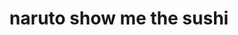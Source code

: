 ---
layout: place
title: naruto show me the sushi
permalink: /california/roseville/naruto-show-me-the-sushi.html
stateAbbr: CA
stateName: California
cityName: Roseville
seo:
  type: restaurant
  links: null
place_id: ChIJZ3DtM5Uhm4AR3uLDcoq4PTs
photos:
  - name: >-
      places/ChIJZ3DtM5Uhm4AR3uLDcoq4PTs/photos/AeeoHcLB59kX7X45a3DUAhHK8tEvGdyQyHZrfHdgszhsGwWle9VJW-0kCwH579hz6zekww_XpBmijzifMvJk0Ys4xDwe08h3RCAONiB-RpcdySFHTifIDF-j1nbNWYjAHuuXzYpT8u77_RQ3ot4OFsjhhSYqJIpoktQS-BcC6ewswgQm5rLven4OK38U7d0ASBl2b9-TklZO_y5LZMxJima6IRW7-t8f7h3B9rMa9Fm7zANbXb3aVp5DAgamEE1NLh255NwKVpb1DwC1h0h8iLwRIXGaJDVmPRUAS-IiFBt1_r9YWg
    widthPx: 747
    heightPx: 747
    authorAttributions:
      - displayName: naruto show me the sushi
        uri: https://maps.google.com/maps/contrib/103201207602577833518
        photoUri: >-
          https://lh3.googleusercontent.com/a-/ALV-UjVJsDOyXMOOihwXZdAxITfQ1xe27xg-gYQflLVbphEBYreykKs=s100-p-k-no-mo
    flagContentUri: >-
      https://www.google.com/local/imagery/report/?cb_client=maps_api_places.places_api&image_key=!1e10!2sAF1QipOJUkGPavGR5EL0ArLBCbCAF8X6HqhYdCCFU9to&hl=en-US
    googleMapsUri: >-
      https://www.google.com/maps/place//data=!3m4!1e2!3m2!1sAF1QipOJUkGPavGR5EL0ArLBCbCAF8X6HqhYdCCFU9to!2e10!4m2!3m1!1s0x809b219533ed7067:0x3b3db88a72c3e2de
  - name: >-
      places/ChIJZ3DtM5Uhm4AR3uLDcoq4PTs/photos/AeeoHcIv8d5wczZCu3XAk5sz5mNFowU60-wp1ldyu3XW31FFuCJSFINuaeiaW8EVwJ5zm6rdq5Xiqg9AHVDD-Q8LlilfCTD-aa1BRkjT0hTbfbY-kC4NNZOdhIf1h8Ie-GPF2Qx6zjmxCu9SMeVWhG65OuX7fqEwSgynUbEvJo9OU675p7uENL-86nQF8xKWNseFzpQ1sMFZBQ0V8PEvflH2-oA8FPUp6Jv2bESIb9TlNEOgna4N30RCei8jUh4WGak6TG3oUXnHZXyJqeLAVq9XSPFagab4HcHpv0SYTCp0xUt2Y22wNBk09Xq0imIsjMBhk6mg1jBnSYDhzPmrmrPV9Mmhn73EBtTMCGlcrTs8esz__y1b6iV61afdE3XXE_ba9SLqwYISnZDVrlBhF6Yene82aCvGI6o5vqsv_1JLg8QfSQ
    widthPx: 4032
    heightPx: 1960
    authorAttributions:
      - displayName: M L
        uri: https://maps.google.com/maps/contrib/100987800803767739235
        photoUri: >-
          https://lh3.googleusercontent.com/a-/ALV-UjXL9EJXcDcRZejgg6xVpyCH0pRybkvIKXGK-8Q4R7457pDZTpE=s100-p-k-no-mo
    flagContentUri: >-
      https://www.google.com/local/imagery/report/?cb_client=maps_api_places.places_api&image_key=!1e10!2sCIHM0ogKEICAgID066qmFQ&hl=en-US
    googleMapsUri: >-
      https://www.google.com/maps/place//data=!3m4!1e2!3m2!1sCIHM0ogKEICAgID066qmFQ!2e10!4m2!3m1!1s0x809b219533ed7067:0x3b3db88a72c3e2de
  - name: >-
      places/ChIJZ3DtM5Uhm4AR3uLDcoq4PTs/photos/AeeoHcKTSAQEBjrxoi9WNrvOX_KRCRFV7EhjzVI_agjO7Ab-uMEkf4dIdUCQyUFAB3yjg3Vjx6tbYqeWNWbMZJJWa-t0enoKxoWPo8xQ7tDxhDmMhWnwJQvndlN2vor6dK0bOENCJ7_VNccwZf_VrbJM-W0lwRoQR-Tf3XKkeKxYXWNLGVyhFv_UqjRTZemIZ9iVWjnKA1mENsjSKAf7LAhn8BK2O8Fhac8mptkY27YJE15AE4W1dGvh5G0dhab9GR0PLEr29BKAlVzvVjA1Tylc6PBrVEOa6s82cf2DZ8kC-MXMck8mAtf_n77YWvjqm9k-se-Pd3QuI0ZV2PEruNu_aaJCJ_A2pJt_PSPbC_NuBBq86XzLczj0Nk4KxbcI9XtrJiK6BV3age7eeJsY7HqmxbQJX82waFimNtZ-RmzX2tJB-A
    widthPx: 4800
    heightPx: 3600
    authorAttributions:
      - displayName: Josh Saddler
        uri: https://maps.google.com/maps/contrib/100207378050481810245
        photoUri: >-
          https://lh3.googleusercontent.com/a-/ALV-UjXa7O2N0uiFR50jNCJoBJUHwejCj_qPr0bMydJQ_Kx8S-3M85ZT=s100-p-k-no-mo
    flagContentUri: >-
      https://www.google.com/local/imagery/report/?cb_client=maps_api_places.places_api&image_key=!1e10!2sCIHM0ogKEICAgICLjPjXSg&hl=en-US
    googleMapsUri: >-
      https://www.google.com/maps/place//data=!3m4!1e2!3m2!1sCIHM0ogKEICAgICLjPjXSg!2e10!4m2!3m1!1s0x809b219533ed7067:0x3b3db88a72c3e2de
  - name: >-
      places/ChIJZ3DtM5Uhm4AR3uLDcoq4PTs/photos/AeeoHcKBz68qaUVdy6X2Xaxkh112WaTj4ioE57bVyWTFOdfiucnxsAT9FaSYEvN3QFEuJDf6nVV1VfZpMMRGMXxG_muTwkvQAnmBOvzXXIUGKJhr-xWxLLKTFjbye93IP7yjkpyUAKtDEKkGAUjMUlJ88j786gMlrZD22L35R3Wes2QhzZmdRAfSrL9-c6UF021-fxb_IIf3X50x0Wx3vH3BZGQ04_lmCKXWiSHwKaNtMohfziF4uoCmTWgFn4aYa9AO07pzT1voorkNqbJoAgZL6NSp1DDCm7ejfwARP1CS6mh7uoFeCgsu-w9Oon-NTNCr6WdF3-QZJkcAY-Ew4_nasT50M4VR2_EbQZ9un7PdOsWF4ULd7dx_IgX6sn8KKTnIfZgilAWthMz7mtQFxorOy8L6pSTExtIS0JTHsVxRRpMbLA
    widthPx: 4032
    heightPx: 3024
    authorAttributions:
      - displayName: Robbie Xiong
        uri: https://maps.google.com/maps/contrib/102572949895585134358
        photoUri: >-
          https://lh3.googleusercontent.com/a-/ALV-UjXNHk8fouReB5m3BnNiXlV7y9xXI7JBsAQKXwm_bQ7up7nOV7zaCw=s100-p-k-no-mo
    flagContentUri: >-
      https://www.google.com/local/imagery/report/?cb_client=maps_api_places.places_api&image_key=!1e10!2sCIHM0ogKEICAgIC4tufXXw&hl=en-US
    googleMapsUri: >-
      https://www.google.com/maps/place//data=!3m4!1e2!3m2!1sCIHM0ogKEICAgIC4tufXXw!2e10!4m2!3m1!1s0x809b219533ed7067:0x3b3db88a72c3e2de
  - name: >-
      places/ChIJZ3DtM5Uhm4AR3uLDcoq4PTs/photos/AeeoHcKAtVDR2DSSysiTQVy5RbuRT3ZHAUjZGPoouystCH63zC809UHoBQDMm4U3WIdbWsfaf6B4MXQn70TUhMmqFfHrQuEQTSvASE88ectoyJ8TlDdLUGbyIp3gOSJNE-1a5enqyIvf4afVk4H_s_97SuoVl95zwZmZ_aHBPOMCgkxKQrfVZn85PuCYLFjqO-qrr-ssUz5PLKBqboJhPVy-EFfUEyKeXAcMN09jmSx11I4VHQsMrvPxY2StVOgvu30doeApcml_EGnJ2BLOB3-rnWxgKw5JEfbtjXDSlkyb1cVE-G5jgwybxpuzqvrbg2XjUQLvFZynR-nXGoV7B6tHd7hIguwBqhsqFiDQaXMqgyE8cUBgkN-GL2TxdFqFoCqCyZpliYFYArxhw_05RGobvafb8UfwYOpxH1xn7z_xngBUtquP
    widthPx: 1920
    heightPx: 1080
    authorAttributions:
      - displayName: Abbey
        uri: https://maps.google.com/maps/contrib/114117788430241873984
        photoUri: >-
          https://lh3.googleusercontent.com/a/ACg8ocIiI_-u4JFwVXbPwLPOKHWekkygcvcBURopUDLdZZI7R-h2qA=s100-p-k-no-mo
    flagContentUri: >-
      https://www.google.com/local/imagery/report/?cb_client=maps_api_places.places_api&image_key=!1e10!2sCIHM0ogKEICAgID9v4-Y5wE&hl=en-US
    googleMapsUri: >-
      https://www.google.com/maps/place//data=!3m4!1e2!3m2!1sCIHM0ogKEICAgID9v4-Y5wE!2e10!4m2!3m1!1s0x809b219533ed7067:0x3b3db88a72c3e2de
  - name: >-
      places/ChIJZ3DtM5Uhm4AR3uLDcoq4PTs/photos/AeeoHcLhZlCJlb8ctVECFEDFUGb9pBb-XyGIPMIY0cGu4QFYMYPN2_MdqpVNM6RXUkYRa2EXY9xQZEOivZsaPj9wwUiKZ7lrv7Cv1iACF4s6o1xBjWXl06Q-XyvQwA2_ILdZ3ChwIY0jDIQrSW9vBnjyhIny8pejdHno48mjgWYuoIIgooQ5TtYw_u3Fkkkr9rpNgID16H6sbYg2X6K_HXe36DRWobWd7-cAFFBwTey98EadDHwchSMJg5ZMAxWMJTfo0yEnIsy66DeqxJUcFP3wKxjnnFMWmEpUkVb0b_KQWQ7beTb8xn5x15TYrK7MFVTXqfSuxqi92GxnMJAnSCvVkGwVtTCqBoRVc8htLtD2o-vNWjQnLX4hpnBWppLDR3Z4_vs-hJimbVk_cpvkKtCjPSoptKNPImvk4aRAPfl_MzZZ_w
    widthPx: 3000
    heightPx: 4000
    authorAttributions:
      - displayName: Scott Riley
        uri: https://maps.google.com/maps/contrib/106654888027585316621
        photoUri: >-
          https://lh3.googleusercontent.com/a-/ALV-UjUfdz6UXGFM7Dh7BH6HW-5RiRw8IaejsImyDXt7MAfoa6KuSDk=s100-p-k-no-mo
    flagContentUri: >-
      https://www.google.com/local/imagery/report/?cb_client=maps_api_places.places_api&image_key=!1e10!2sCIHM0ogKEICAgICKuKGfaw&hl=en-US
    googleMapsUri: >-
      https://www.google.com/maps/place//data=!3m4!1e2!3m2!1sCIHM0ogKEICAgICKuKGfaw!2e10!4m2!3m1!1s0x809b219533ed7067:0x3b3db88a72c3e2de
  - name: >-
      places/ChIJZ3DtM5Uhm4AR3uLDcoq4PTs/photos/AeeoHcI60lVzs7jM2M-bt7JCFD2Y88XAMxL73ofewFbwyBMkSWzyxEEmQ_k96l44ELCc-45PLrt2ENLDfiYASwI_8rfbaIB7rhS7J3ByNqPLUhzBp0rCmh8B3WDfkHy5ymKP1XjY3ydJSFwyJ0HrPdPSLd1h_kZ7eklXJRvDGgpXt5ZCn6tL1yHgPSR6Yr_JkOSGIsTadC7tO6bKdB3Km7Amn0FVzcDbvXjiJOmBTy8iktXY81c6L-Tu8pRiKtCKf1oSd-EFin-38wCHT4rNo0WAGf9ERf05OkRi9m9YgmQF02zNeQYMbeyHlPOdth_j7i6Y7lb0vLzteIHu1UgQiPZ81xKfsCRflkmKnkYP7ABkeySzjCxdG1548Wh_PM4yQ37mnPyR6CR9usXjEeBXehMlcx0eURSeRvkK-l0QZdNTHcKUmg
    widthPx: 3024
    heightPx: 4032
    authorAttributions:
      - displayName: Nicasio Yumul
        uri: https://maps.google.com/maps/contrib/107630076705538229265
        photoUri: >-
          https://lh3.googleusercontent.com/a/ACg8ocKG6ZvkxsSG-d4rEPXDqfAnT_rf2mBFZfAj9Kf60huh6FlB7g=s100-p-k-no-mo
    flagContentUri: >-
      https://www.google.com/local/imagery/report/?cb_client=maps_api_places.places_api&image_key=!1e10!2sCIHM0ogKEICAgMDAm-rjBA&hl=en-US
    googleMapsUri: >-
      https://www.google.com/maps/place//data=!3m4!1e2!3m2!1sCIHM0ogKEICAgMDAm-rjBA!2e10!4m2!3m1!1s0x809b219533ed7067:0x3b3db88a72c3e2de
  - name: >-
      places/ChIJZ3DtM5Uhm4AR3uLDcoq4PTs/photos/AeeoHcJ1fVUkRmoo3SmegG-z7z5imj9I9wa61huTps48j9rYbtaJc-uEgGDioeMJU3z_Cz5y03ek3k-vqumVSbEWiw_p63exZVyXPhXto0ZZPRSOpH5IVOd05DDpmh2LzdlZnl8lFTrDsY5j-eoXNtBAJ2vLpUyFAVNgxme7l101FKvRu1NP9Cmdqtro2OgeMIOXrCLmI3n6DwFTp0E_8abJGt2n7sWhKAXcOTpFdyTKFtlX2qEIyXBLPz0gOB2UT05O5I5ABDGp6S1i5dFzdCyme2zsLSQSniQgiP1-fDJKyTTuN3BJQv6GVde8Q4FJYTHmyoujnn1G_0zgs1jQ4g3vKyJyVIoE0oCG6-mKbffdtFxzCeI2bItlM8U0RGsXMq4Ib5HksXeqKVW3f-Yi6GUoVYhMeNigG715TBEg_TTYzldYeN-z
    widthPx: 4032
    heightPx: 3024
    authorAttributions:
      - displayName: Nicasio Yumul
        uri: https://maps.google.com/maps/contrib/107630076705538229265
        photoUri: >-
          https://lh3.googleusercontent.com/a/ACg8ocKG6ZvkxsSG-d4rEPXDqfAnT_rf2mBFZfAj9Kf60huh6FlB7g=s100-p-k-no-mo
    flagContentUri: >-
      https://www.google.com/local/imagery/report/?cb_client=maps_api_places.places_api&image_key=!1e10!2sCIHM0ogKEICAgMDAm-rj-AE&hl=en-US
    googleMapsUri: >-
      https://www.google.com/maps/place//data=!3m4!1e2!3m2!1sCIHM0ogKEICAgMDAm-rj-AE!2e10!4m2!3m1!1s0x809b219533ed7067:0x3b3db88a72c3e2de
  - name: >-
      places/ChIJZ3DtM5Uhm4AR3uLDcoq4PTs/photos/AeeoHcL9TdaoVNbmHeFHQWW5eof_Ke5TkFhwOu8Ytg8jFFFIQgupJd3vXllswN_gMSnRSHImphyTz9KkthSYBgYY2ZjZ1XVPj9OVz4TL9-H5J19xAmCHjbBcjKoKzm2W0C2orHAzuORmw0EvEg0OjUN1VX02BEDMKsSBbRm91azLAGzGG-afTZlsGGizlYPMYZ8zn-eQ_U-8PNtFZUOD2lp-uSNgve3yZNZWzeiBd_zGdF626RGR79hLv2q9cTufoIUznKboVsGed9ykdHXQdESsWrbvs67j60QwDUlQL8_UKF9GUv7oGkchBRWktYQbL3VsTH5RR4msOMu8gammL68WuelmVhgTss1GgyJaTLN66LIfDhXReq7-JuHhcD_xXi4uaER2_OnfrywRgADyrHpgWORs6yLwqbCYQMhS3GU9bmue1Q
    widthPx: 4800
    heightPx: 3600
    authorAttributions:
      - displayName: Lilian CatFox
        uri: https://maps.google.com/maps/contrib/106706336024125582312
        photoUri: >-
          https://lh3.googleusercontent.com/a-/ALV-UjUCQ83e_6N_x48roNXJ7A8gNe0hr5YFColdVsDQx6yUuQbCI7rmKw=s100-p-k-no-mo
    flagContentUri: >-
      https://www.google.com/local/imagery/report/?cb_client=maps_api_places.places_api&image_key=!1e10!2sCIHM0ogKEICAgICH_dTIMw&hl=en-US
    googleMapsUri: >-
      https://www.google.com/maps/place//data=!3m4!1e2!3m2!1sCIHM0ogKEICAgICH_dTIMw!2e10!4m2!3m1!1s0x809b219533ed7067:0x3b3db88a72c3e2de
  - name: >-
      places/ChIJZ3DtM5Uhm4AR3uLDcoq4PTs/photos/AeeoHcJ6NuHhsdqp54Idt_q3rfxQlbW-NtpwA-22UxIlxUvx80OpeK-teK00pW-6ncVI0KVmEa8ipvcxGjvB6-2FhedKakOiV3NobAoODQ4yveShLrqicMTtgrzwY4Dt2bRJMbqf-_Lu5SQIFawJBU7o8pvv8qz_Uu9c8Vj29RoOapasz2zhbtK1COfVwx-mxZ46mzmNLQ0AjMuboVYjqRumtPxrDK_1tdibpHud-bqMKzSlhh-yveQqZjEUY4RFEuVFR914G3WnGhJuPJn5UDZdL268_kYoquNTcpvV5iQtL3LyfBc7xrjYpN5PUpGHj8rJvaI6MhnRhNrzXESZTQHl3wWNqbHfVRUeIc97sYfTNYVOoQ9wRNd4v1SaEj-scV9Njbsy4sk2Q5Pwlha97nZs3Hp7dWunuCwZZ3CzWSVY35qLbyA
    widthPx: 4000
    heightPx: 3000
    authorAttributions:
      - displayName: Taylor Posey
        uri: https://maps.google.com/maps/contrib/115568021465277070705
        photoUri: >-
          https://lh3.googleusercontent.com/a-/ALV-UjWrFb3wOyN7u3zY9bWVsOc5T0jk-DtPsEAMRocDBmI-g-R7JAmm=s100-p-k-no-mo
    flagContentUri: >-
      https://www.google.com/local/imagery/report/?cb_client=maps_api_places.places_api&image_key=!1e10!2sCIHM0ogKEICAgIDnsdvvsgE&hl=en-US
    googleMapsUri: >-
      https://www.google.com/maps/place//data=!3m4!1e2!3m2!1sCIHM0ogKEICAgIDnsdvvsgE!2e10!4m2!3m1!1s0x809b219533ed7067:0x3b3db88a72c3e2de
address: '963 Pleasant Grove Blvd #150, Roseville, CA 95678, USA'
street: '963 Pleasant Grove Blvd #150'
city: Roseville
state: CA
zip: '95678'
country: USA
neighborhood: Harding
latitude: '38.781043'
longitude: '-121.286017'
accessibility_options:
  wheelchairAccessibleParking: true
  wheelchairAccessibleEntrance: true
  wheelchairAccessibleRestroom: true
  wheelchairAccessibleSeating: true
business_status: OPERATIONAL
name: naruto show me the sushi
google_maps_links:
  directionsUri: >-
    https://www.google.com/maps/dir//''/data=!4m7!4m6!1m1!4e2!1m2!1m1!1s0x809b219533ed7067:0x3b3db88a72c3e2de!3e0
  placeUri: https://maps.google.com/?cid=4268770926587536094
  writeAReviewUri: >-
    https://www.google.com/maps/place//data=!4m3!3m2!1s0x809b219533ed7067:0x3b3db88a72c3e2de!12e1
  reviewsUri: >-
    https://www.google.com/maps/place//data=!4m4!3m3!1s0x809b219533ed7067:0x3b3db88a72c3e2de!9m1!1b1
  photosUri: >-
    https://www.google.com/maps/place//data=!4m3!3m2!1s0x809b219533ed7067:0x3b3db88a72c3e2de!10e5
primary_type: Sushi Restaurant
opening_hours:
  regular: null
  current: null
secondary_opening_hours:
  regular:
    weekdayDescriptions: null
    type: null
  current:
    weekdayDescriptions: null
    type: null
phone: null
price_level: null
price_range: null
rating: null
rating_count: 0
website: null
description: >-
  Explore Naruto Show Me The Sushi in Roseville, CA$$$Nestled in Roseville, CA,
  Naruto Show Me The Sushi stands out as a welcoming spot for sushi enthusiasts
  seeking fresh Japanese cuisine. This casual restaurant boasts a menu featuring
  an array of sushi rolls, bento boxes, and other traditional dishes, all
  prepared with care to highlight authentic flavors. Accessibility is a key
  feature, with options like wheelchair-accessible parking and seating making it
  easy for everyone to enjoy a meal. Whether you're looking for top-rated sushi
  options near you, the inviting atmosphere adds to the appeal, perfect for a
  relaxed dining experience in the area.
generative_summary: >-
  Explore Naruto Show Me The Sushi in Roseville, CA$$$Nestled in Roseville, CA,
  Naruto Show Me The Sushi stands out as a welcoming spot for sushi enthusiasts
  seeking fresh Japanese cuisine. This casual restaurant boasts a menu featuring
  an array of sushi rolls, bento boxes, and other traditional dishes, all
  prepared with care to highlight authentic flavors. Accessibility is a key
  feature, with options like wheelchair-accessible parking and seating making it
  easy for everyone to enjoy a meal. Whether you're looking for top-rated sushi
  options near you, the inviting atmosphere adds to the appeal, perfect for a
  relaxed dining experience in the area.
generative_disclosure: Summarized by AI using the Grok-3-Mini model.
reviews: null
review_summary: >-
  Insights from Diners at This Local Sushi Favorite$$$Folks often rave about the
  tasty sushi selections at this spot, with highlights on creative rolls and
  satisfying Japanese favorites that keep things fresh and flavorful. Many
  appreciate the friendly service and solid value, making it a go-to choice for
  casual meals without breaking the bank. It's clear that options like bento
  boxes and other dishes add variety, drawing in those searching for reliable
  sushi restaurants nearby. Overall, the positive vibes from visitors suggest
  it's a solid pick for anyone craving quality eats in a laid-back setting,
  though it's always good to check for your preferences.
review_disclosure: Summarized by AI using the Grok-3-Mini model.
parking_options: null
payment_options: null
allow_dogs: null
curbside_pickup: null
delivery: null
dine_in: null
good_for_children: null
good_for_groups: null
good_for_sports: null
live_music: null
menu_for_children: null
outdoor_seating: null
reservable: null
restroom: null
serves_beer: null
serves_breakfast: null
serves_brunch: null
serves_cocktails: null
serves_coffee: null
serves_dinner: null
serves_dessert: null
serves_lunch: null
serves_vegetarian_food: null
serves_wine: null
takeout: null
update_category: pro
places_description: null

---